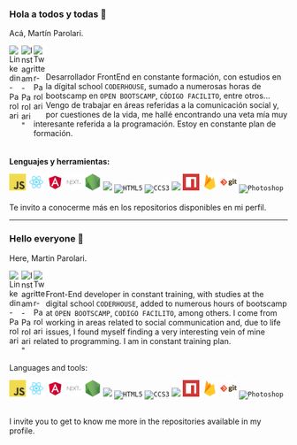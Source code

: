### Hola a todos y todas 👋

Acá, Martín Parolari.

<a href="https://www.linkedin.com/in/mart%C3%ADn-nicol%C3%A1s-parolari-a0092799/">
  <img align="left" alt="Linkedin-Parolari" width="22px" src="https://upload.wikimedia.org/wikipedia/commons/thumb/8/81/LinkedIn_icon.svg/2048px-LinkedIn_icon.svg.png" />
</a>
<a href="https://www.instagram.com/mnparolari/">
  <img align="left" alt=Instagram-Parolari" width="22px" src="https://raw.githubusercontent.com/hussainweb/hussainweb/main/icons/instagram.png" />
</a>
<a href="https://twitter.com/mnparolari">
  <img align="left" alt="Twitter-Parolari" width="22px" src="https://upload.wikimedia.org/wikipedia/commons/thumb/6/6f/Logo_of_Twitter.svg/1245px-Logo_of_Twitter.svg.png" />
</a>
                                                                                                                                                 </br>
                                                                                                                                                         </br>
                                                                                                                                                 
Desarrollador FrontEnd en constante formación, con estudios en la dígital school <code>CODERHOUSE</code>, sumado a numerosas horas de bootscamp en <code>OPEN BOOTSCAMP</code>, <code>CÓDIGO FACILITO</code>, entre otros... Vengo de trabajar en áreas referidas a la comunicación social y, por cuestiones de la vida, me hallé encontrando una veta mía muy interesante referida a la programación. Estoy en constante plan de formación.   
                                                                                                                                                         </br>
                                                                                                                                                         </br>
**Lenguajes y herramientas:**

<code><img height="30" src="https://raw.githubusercontent.com/github/explore/80688e429a7d4ef2fca1e82350fe8e3517d3494d/topics/javascript/javascript.png"></code>
<code><img height="30" src="https://raw.githubusercontent.com/github/explore/80688e429a7d4ef2fca1e82350fe8e3517d3494d/topics/react/react.png"></code>
<code><img height="30" src="https://raw.githubusercontent.com/github/explore/80688e429a7d4ef2fca1e82350fe8e3517d3494d/topics/angular/angular.png"></code>
<code><img height="30" src="https://raw.githubusercontent.com/github/explore/28b02bbc9ad9f7a503c43775aebeb515dc2da5fc/topics/nextjs/nextjs.png"></code>
<code><img height="30" src="https://raw.githubusercontent.com/github/explore/80688e429a7d4ef2fca1e82350fe8e3517d3494d/topics/nodejs/nodejs.png"></code>
<code><img height="30" src="https://avatars.githubusercontent.com/u/317889?s=280&v=4"></code>
<code><img height="30" src="https://cdn-icons-png.flaticon.com/512/732/732212.png" alt="HTML5" /></code>
<code><img height="30" src="https://cdn4.iconfinder.com/data/icons/social-media-logos-6/512/121-css3-512.png" alt="CCS3" /></code>
<code><img height="30" src="https://repository-images.githubusercontent.com/287190727/59fcd780-f06f-11ea-8754-29604456eb68"></code>
<code><img height="30" src="https://raw.githubusercontent.com/github/explore/80688e429a7d4ef2fca1e82350fe8e3517d3494d/topics/npm/npm.png"></code>
<code><img height="30" src="https://raw.githubusercontent.com/github/explore/80688e429a7d4ef2fca1e82350fe8e3517d3494d/topics/firebase/firebase.png"></code>
<code><img height="30" src="https://raw.githubusercontent.com/github/explore/80688e429a7d4ef2fca1e82350fe8e3517d3494d/topics/git/git.png"></code>
<code><img height="30" src="https://upload.wikimedia.org/wikipedia/commons/thumb/a/af/Adobe_Photoshop_CC_icon.svg/1200px-Adobe_Photoshop_CC_icon.svg.png" alt="Photoshop" /></code>
</br>
</br>
Te invito a conocerme más en los repositorios disponibles en mi perfil.                                                                                                 
                                                                                                                                         
-----------------------------------------------------------------------------------------------------------------------------------------------------------------------
                                                                                                                                         
### Hello everyone 👋

Here, Martin Parolari.

<a href="https://www.linkedin.com/in/mart%C3%ADn-nicol%C3%A1s-parolari-a0092799/">
  <img align="left" alt="Linkedin-Parolari" width="22px" src="https://upload.wikimedia.org/wikipedia/commons/thumb/8/81/LinkedIn_icon.svg/2048px-LinkedIn_icon.svg.png" />
</a>
<a href="https://www.instagram.com/mnparolari/">
  <img align="left" alt=Instagram-Parolari" width="22px" src="https://raw.githubusercontent.com/hussainweb/hussainweb/main/icons/instagram.png" />
</a>
<a href="https://twitter.com/mnparolari">
  <img align="left" alt="Twitter-Parolari" width="22px" src="https://upload.wikimedia.org/wikipedia/commons/thumb/6/6f/Logo_of_Twitter.svg/1245px-Logo_of_Twitter.svg.png" />
</a>
                                                                                                                                                 </br>
                                                                                                                                                         </br>
Front-End developer in constant training, with studies at the digital school <code>CODERHOUSE</code>, added to numerous hours of bootscamp at <code>OPEN BOOTSCAMP</code>, <code>CODIGO FACILITO</code>, among others. I come from working in areas related to social communication and, due to life issues, I found myself finding a very interesting vein of mine related to programming. I am in constant training plan.  
                                                                                                                                                         </br>
                                                                                                                                                         </br>

Languages and tools:

<code><img height="30" src="https://raw.githubusercontent.com/github/explore/80688e429a7d4ef2fca1e82350fe8e3517d3494d/topics/javascript/javascript.png"></code>
<code><img height="30" src="https://raw.githubusercontent.com/github/explore/80688e429a7d4ef2fca1e82350fe8e3517d3494d/topics/react/react.png"></code>
<code><img height="30" src="https://raw.githubusercontent.com/github/explore/80688e429a7d4ef2fca1e82350fe8e3517d3494d/topics/angular/angular.png"></code>
<code><img height="30" src="https://raw.githubusercontent.com/github/explore/28b02bbc9ad9f7a503c43775aebeb515dc2da5fc/topics/nextjs/nextjs.png"></code>
<code><img height="30" src="https://raw.githubusercontent.com/github/explore/80688e429a7d4ef2fca1e82350fe8e3517d3494d/topics/nodejs/nodejs.png"></code>
<code><img height="30" src="https://avatars.githubusercontent.com/u/317889?s=280&v=4"></code>
<code><img height="30" src="https://cdn-icons-png.flaticon.com/512/732/732212.png" alt="HTML5" /></code>
<code><img height="30" src="https://cdn4.iconfinder.com/data/icons/social-media-logos-6/512/121-css3-512.png" alt="CCS3" /></code>
<code><img height="30" src="https://repository-images.githubusercontent.com/287190727/59fcd780-f06f-11ea-8754-29604456eb68"></code>
<code><img height="30" src="https://raw.githubusercontent.com/github/explore/80688e429a7d4ef2fca1e82350fe8e3517d3494d/topics/npm/npm.png"></code>
<code><img height="30" src="https://raw.githubusercontent.com/github/explore/80688e429a7d4ef2fca1e82350fe8e3517d3494d/topics/firebase/firebase.png"></code>
<code><img height="30" src="https://raw.githubusercontent.com/github/explore/80688e429a7d4ef2fca1e82350fe8e3517d3494d/topics/git/git.png"></code>
<code><img height="30" src="https://upload.wikimedia.org/wikipedia/commons/thumb/a/af/Adobe_Photoshop_CC_icon.svg/1200px-Adobe_Photoshop_CC_icon.svg.png" alt="Photoshop" /></code>
</br>
</br>

I invite you to get to know me more in the repositories available in my profile.
